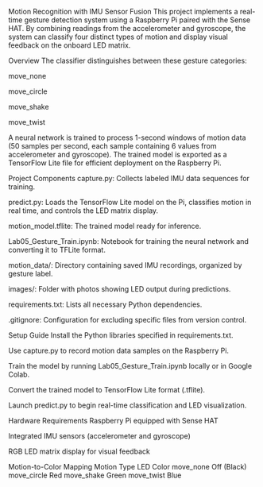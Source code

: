 Motion Recognition with IMU Sensor Fusion
This project implements a real-time gesture detection system using a Raspberry Pi paired with the Sense HAT. By combining readings from the accelerometer and gyroscope, the system can classify four distinct types of motion and display visual feedback on the onboard LED matrix.

Overview
The classifier distinguishes between these gesture categories:

move_none

move_circle

move_shake

move_twist

A neural network is trained to process 1-second windows of motion data (50 samples per second, each sample containing 6 values from accelerometer and gyroscope). The trained model is exported as a TensorFlow Lite file for efficient deployment on the Raspberry Pi.

Project Components
capture.py: Collects labeled IMU data sequences for training.

predict.py: Loads the TensorFlow Lite model on the Pi, classifies motion in real time, and controls the LED matrix display.

motion_model.tflite: The trained model ready for inference.

Lab05_Gesture_Train.ipynb: Notebook for training the neural network and converting it to TFLite format.

motion_data/: Directory containing saved IMU recordings, organized by gesture label.

images/: Folder with photos showing LED output during predictions.

requirements.txt: Lists all necessary Python dependencies.

.gitignore: Configuration for excluding specific files from version control.

Setup Guide
Install the Python libraries specified in requirements.txt.

Use capture.py to record motion data samples on the Raspberry Pi.

Train the model by running Lab05_Gesture_Train.ipynb locally or in Google Colab.

Convert the trained model to TensorFlow Lite format (.tflite).

Launch predict.py to begin real-time classification and LED visualization.

Hardware Requirements
Raspberry Pi equipped with Sense HAT

Integrated IMU sensors (accelerometer and gyroscope)

RGB LED matrix display for visual feedback

Motion-to-Color Mapping
Motion Type	LED Color
move_none	Off (Black)
move_circle	Red
move_shake	Green
move_twist	Blue

